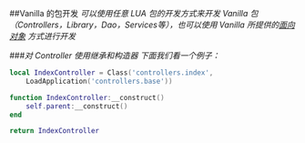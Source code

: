 ##Vanilla 的包开发
*可以使用任意 LUA 包的开发方式来开发 Vanilla 包（Controllers，Library，Dao，Services等），也可以使用 Vanilla 所提供的[面向对象](./oo.md) 方式进行开发*

###*对 Controller 使用继承和构造器*
*下面我们看一个例子：*

```lua
local IndexController = Class('controllers.index', 
    LoadApplication('controllers.base'))

function IndexController:__construct()
    self.parent:__construct()
end

return IndexController
```

